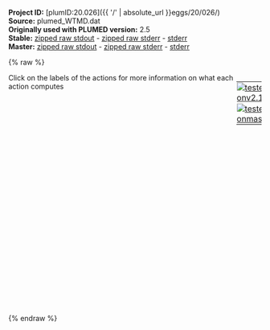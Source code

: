 **Project ID:** [plumID:20.026]({{ '/' | absolute_url }}eggs/20/026/)  
**Source:** plumed_WTMD.dat  
**Originally used with PLUMED version:** 2.5  
**Stable:** [zipped raw stdout](plumed_WTMD.dat.plumed.stdout.txt.zip) - [zipped raw stderr](plumed_WTMD.dat.plumed.stderr.txt.zip) - [stderr](plumed_WTMD.dat.plumed.stderr)  
**Master:** [zipped raw stdout](plumed_WTMD.dat.plumed_master.stdout.txt.zip) - [zipped raw stderr](plumed_WTMD.dat.plumed_master.stderr.txt.zip) - [stderr](plumed_WTMD.dat.plumed_master.stderr)  

{% raw %}
<div style="width: 100%; float:left">
<div style="width: 90%; float:left" id="value_details_data/plumed_WTMD.dat"> Click on the labels of the actions for more information on what each action computes </div>
<div style="width: 10%; float:left"><table><tr><td style="padding:1px"><a href="plumed_WTMD.dat.plumed.stderr"><img src="https://img.shields.io/badge/v2.10-passing-green.svg" alt="tested onv2.10" /></a></td></tr><tr><td style="padding:1px"><a href="plumed_WTMD.dat.plumed_master.stderr"><img src="https://img.shields.io/badge/master-failed-red.svg" alt="tested onmaster" /></a></td></tr></table></div></div>
<pre style="width=97%;">
<b name="data/plumed_WTMD.datrmsd_a" onclick='showPath("data/plumed_WTMD.dat","data/plumed_WTMD.datrmsd_a","data/plumed_WTMD.datrmsd_a","brown")'>rmsd_a</b>: <span class="plumedtooltip" style="color:green">MULTI_RMSD<span class="right">Calculate RMSD distances for different domains and combine them. <a href="https://www.plumed.org/doc-master/user-doc/html/_m_u_l_t_i__r_m_s_d.html" style="color:green">More details</a><i></i></span></span> <span class="plumedtooltip">REFERENCE<span class="right">a file in pdb format containing the reference structure and the atoms involved in the CV<i></i></span></span>=OBP_lis_final.pdb <span class="plumedtooltip">TYPE<span class="right"> the manner in which RMSD alignment is performed<i></i></span></span>=MULTI-OPTIMAL
<span style="display:none;" id="data/plumed_WTMD.datrmsd_a">The MULTI_RMSD action with label <b>rmsd_a</b> calculates the following quantities:<table  align="center" frame="void" width="95%" cellpadding="5%"><tr><td width="5%"><b> Quantity </b>  </td><td><b> Description </b> </td></tr><tr><td width="5%">rmsd_a.value</td><td>the sum of the multiple RMSD distances</td></tr></table></span><b name="data/plumed_WTMD.datrmsd_b" onclick='showPath("data/plumed_WTMD.dat","data/plumed_WTMD.datrmsd_b","data/plumed_WTMD.datrmsd_b","brown")'>rmsd_b</b>: <span class="plumedtooltip" style="color:green">MULTI_RMSD<span class="right">Calculate RMSD distances for different domains and combine them. <a href="https://www.plumed.org/doc-master/user-doc/html/_m_u_l_t_i__r_m_s_d.html" style="color:green">More details</a><i></i></span></span> <span class="plumedtooltip">REFERENCE<span class="right">a file in pdb format containing the reference structure and the atoms involved in the CV<i></i></span></span>=OBP_lsd_final.pdb <span class="plumedtooltip">TYPE<span class="right"> the manner in which RMSD alignment is performed<i></i></span></span>=MULTI-OPTIMAL
<span style="display:none;" id="data/plumed_WTMD.datrmsd_b">The MULTI_RMSD action with label <b>rmsd_b</b> calculates the following quantities:<table  align="center" frame="void" width="95%" cellpadding="5%"><tr><td width="5%"><b> Quantity </b>  </td><td><b> Description </b> </td></tr><tr><td width="5%">rmsd_b.value</td><td>the sum of the multiple RMSD distances</td></tr></table></span><span class="plumedtooltip" style="color:green">METAD<span class="right">Used to performed metadynamics on one or more collective variables. <a href="https://www.plumed.org/doc-master/user-doc/html/_m_e_t_a_d.html" style="color:green">More details</a><i></i></span></span> ...
<span class="plumedtooltip">LABEL<span class="right">a label for the action so that its output can be referenced in the input to other actions<i></i></span></span>=<b name="data/plumed_WTMD.datmetad" onclick='showPath("data/plumed_WTMD.dat","data/plumed_WTMD.datmetad","data/plumed_WTMD.datmetad","brown")'>metad</b> 
<span class="plumedtooltip">ARG<span class="right">the labels of the scalars on which the bias will act<i></i></span></span>=<b name="data/plumed_WTMD.datrmsd_a">rmsd_a</b>,<b name="data/plumed_WTMD.datrmsd_b">rmsd_b</b> 
<span class="plumedtooltip">SIGMA<span class="right">the widths of the Gaussian hills<i></i></span></span>=0.01,0.01 
<span class="plumedtooltip">HEIGHT<span class="right">the heights of the Gaussian hills<i></i></span></span>=1.0 
<span class="plumedtooltip">TEMP<span class="right">the system temperature - this is only needed if you are doing well-tempered metadynamics<i></i></span></span>=310.15 
<span class="plumedtooltip">PACE<span class="right">the frequency for hill addition<i></i></span></span>=100 
<span class="plumedtooltip">GRID_MIN<span class="right">the lower bounds for the grid<i></i></span></span>=0,0 <span class="plumedtooltip">GRID_MAX<span class="right">the upper bounds for the grid<i></i></span></span>=1.1,1.1 
<span class="plumedtooltip">GRID_BIN<span class="right">the number of bins for the grid<i></i></span></span>=400,400
<span class="plumedtooltip">BIASFACTOR<span class="right">use well tempered metadynamics and use this bias factor<i></i></span></span>=5
<span class="plumedtooltip">CALC_RCT<span class="right"> calculate the c(t) reweighting factor and use that to obtain the normalized bias [rbias=bias-rct]<i></i></span></span>
<span class="plumedtooltip">RCT_USTRIDE<span class="right">the update stride for calculating the c(t) reweighting factor<i></i></span></span>=10
<span class="plumedtooltip">FILE<span class="right"> a file in which the list of added hills is stored<i></i></span></span>=hills
... METAD
<span style="display:none;" id="data/plumed_WTMD.datmetad">The METAD action with label <b>metad</b> calculates the following quantities:<table  align="center" frame="void" width="95%" cellpadding="5%"><tr><td width="5%"><b> Quantity </b>  </td><td><b> Description </b> </td></tr><tr><td width="5%">metad.bias</td><td>the instantaneous value of the bias potential</td></tr><tr><td width="5%">metad.rbias</td><td>the instantaneous value of the bias normalized using the c(t) reweighting factor [rbias=bias-rct]</td></tr><tr><td width="5%">metad.rct</td><td>the reweighting factor c(t)</td></tr></table></span><span class="plumedtooltip" style="color:green">PRINT<span class="right">Print quantities to a file. <a href="https://www.plumed.org/doc-master/user-doc/html/_p_r_i_n_t.html" style="color:green">More details</a><i></i></span></span> <span class="plumedtooltip">STRIDE<span class="right"> the frequency with which the quantities of interest should be output<i></i></span></span>=100 <span class="plumedtooltip">ARG<span class="right">the labels of the values that you would like to print to the file<i></i></span></span>=* <span class="plumedtooltip">FILE<span class="right">the name of the file on which to output these quantities<i></i></span></span>=colvar
<span style="display:none;" id="data/plumed_WTMD.dat">The PRINT action with label <b></b> calculates something</span><b name="data/plumed_WTMD.datbias" onclick='showPath("data/plumed_WTMD.dat","data/plumed_WTMD.datbias","data/plumed_WTMD.datbias","brown")'>bias</b>: <span class="plumedtooltip" style="color:green">REWEIGHT_METAD<span class="right">Calculate the weights configurations should contribute to the histogram in a simulation in which a metadynamics bias acts upon the system. <a href="https://www.plumed.org/doc-master/user-doc/html/_r_e_w_e_i_g_h_t__m_e_t_a_d.html" style="color:green">More details</a><i></i></span></span> <span class="plumedtooltip">TEMP<span class="right">the system temperature<i></i></span></span>=310.15
<span style="display:none;" id="data/plumed_WTMD.datbias">The REWEIGHT_METAD action with label <b>bias</b> calculates the following quantities:<table  align="center" frame="void" width="95%" cellpadding="5%"><tr><td width="5%"><b> Quantity </b>  </td><td><b> Description </b> </td></tr><tr><td width="5%">bias.value</td><td>the weight to use for this frame to negate the effect the metadynamics bias</td></tr></table></span><span class="plumedtooltip" style="color:green">HISTOGRAM<span class="right">Accumulate the average probability density along a few CVs from a trajectory. <a href="https://www.plumed.org/doc-master/user-doc/html/_h_i_s_t_o_g_r_a_m.html" style="color:green">More details</a><i></i></span></span> ...
<span class="plumedtooltip">LABEL<span class="right">a label for the action so that its output can be referenced in the input to other actions<i></i></span></span>=<b name="data/plumed_WTMD.dathist" onclick='showPath("data/plumed_WTMD.dat","data/plumed_WTMD.dathist","data/plumed_WTMD.dathist","brown")'>hist</b>
<span class="plumedtooltip">ARG<span class="right">the quantities that are being used to construct the histogram<i></i></span></span>=<b name="data/plumed_WTMD.datrmsd_a">rmsd_a</b>,<b name="data/plumed_WTMD.datrmsd_b">rmsd_b</b> 
<span class="plumedtooltip">GRID_MIN<span class="right"> the lower bounds for the grid<i></i></span></span>=0,0 
<span class="plumedtooltip">GRID_MAX<span class="right"> the upper bounds for the grid<i></i></span></span>=1.1,1.1
<span class="plumedtooltip">GRID_BIN<span class="right">the number of bins for the grid<i></i></span></span>=400,400 
<span class="plumedtooltip">BANDWIDTH<span class="right">the bandwidths for kernel density esimtation<i></i></span></span>=0.05,0.05 
<span class="plumedtooltip">LOGWEIGHTS<span class="right">the logarithm of the quantity to use as the weights when calculating averages<i></i></span></span>=<b name="data/plumed_WTMD.datbias">bias</b>
... HISTOGRAM
<span style="display:none;" id="data/plumed_WTMD.dathist">The HISTOGRAM action with label <b>hist</b> calculates the following quantities:<table  align="center" frame="void" width="95%" cellpadding="5%"><tr><td width="5%"><b> Quantity </b>  </td><td><b> Description </b> </td></tr><tr><td width="5%">hist.value</td><td>the estimate of the histogram as a function of the argument that was obtained</td></tr></table></span><b name="data/plumed_WTMD.datfes" onclick='showPath("data/plumed_WTMD.dat","data/plumed_WTMD.datfes","data/plumed_WTMD.datfes","brown")'>fes</b>: <span class="plumedtooltip" style="color:green">CONVERT_TO_FES<span class="right">Convert a histogram to a free energy surface. <a href="https://www.plumed.org/doc-master/user-doc/html/_c_o_n_v_e_r_t__t_o__f_e_s.html" style="color:green">More details</a><i></i></span></span> <span class="plumedtooltip">GRID<span class="right">the histogram that you would like to convert into a free energy surface (old syntax)<i></i></span></span>=<b name="data/plumed_WTMD.dathist">hist</b> <span class="plumedtooltip">TEMP<span class="right">the temperature at which you are operating<i></i></span></span>=310.15
<span style="display:none;" id="data/plumed_WTMD.datfes">The CONVERT_TO_FES action with label <b>fes</b> calculates the following quantities:<table  align="center" frame="void" width="95%" cellpadding="5%"><tr><td width="5%"><b> Quantity </b>  </td><td><b> Description </b> </td></tr><tr><td width="5%">fes.value</td><td>the free energy surface</td></tr></table></span><span class="plumedtooltip" style="color:green">DUMPGRID<span class="right">Output the function on the grid to a file with the PLUMED grid format. <a href="https://www.plumed.org/doc-master/user-doc/html/_d_u_m_p_g_r_i_d.html" style="color:green">More details</a><i></i></span></span> <span class="plumedtooltip">GRID<span class="right">the grid you would like to print (can also use ARG for specifying what is being printed)<i></i></span></span>=<b name="data/plumed_WTMD.datfes">fes</b> <span class="plumedtooltip">FILE<span class="right"> the file on which to write the grid<i></i></span></span>=<b name="data/plumed_WTMD.datfes">fes</b> <span class="plumedtooltip">STRIDE<span class="right"> the frequency with which the grid should be output to the file<i></i></span></span>=1000000
</pre>
{% endraw %}
